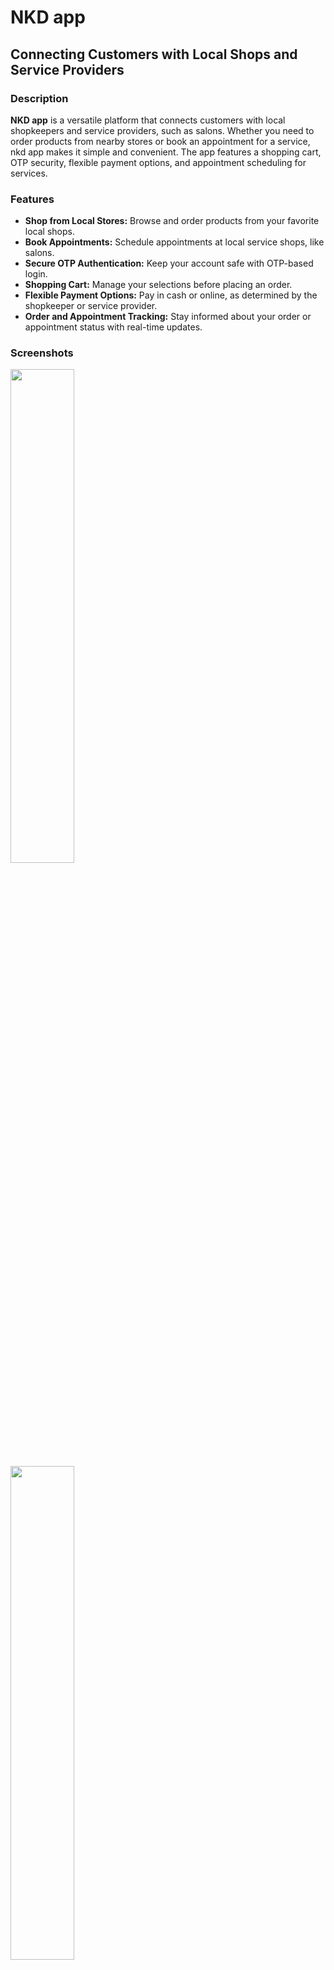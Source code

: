 # NKD app
## Connecting Customers with Local Shops and Service Providers

### Description
**NKD app** is a versatile platform that connects customers with local shopkeepers and service providers, such as salons. Whether you need to order products from nearby stores or book an appointment for a service, nkd app makes it simple and convenient. The app features a shopping cart, OTP security, flexible payment options, and appointment scheduling for services.

### Features
- **Shop from Local Stores:** Browse and order products from your favorite local shops.
- **Book Appointments:** Schedule appointments at local service shops, like salons.
- **Secure OTP Authentication:** Keep your account safe with OTP-based login.
- **Shopping Cart:** Manage your selections before placing an order.
- **Flexible Payment Options:** Pay in cash or online, as determined by the shopkeeper or service provider.
- **Order and Appointment Tracking:** Stay informed about your order or appointment status with real-time updates.

### Screenshots

<p float="left">
  <img src="screenshots/page1.png" width="45%" style="margin-right: 55%;" />
  <img src="screenshots/page2.png" width="45%" />
</p>

<p float="left">
  <img src="screenshots/page3.png" width="45%" style="margin-right:55%;" />
  <img src="screenshots/page4.png" width="45%" />
</p>

<p float="left">
  <img src="screenshots/page5.png" width="45%" style="margin-right: 5%;" />
  <img src="screenshots/page6.png" width="45%" />
</p>

<p float="left">
  <img src="screenshots/page7.png" width="45%" style="margin-right: 5%;" />
  <img src="screenshots/page8.png" width="45%" />
</p>

<p float="left">
  <img src="screenshots/page9.png" width="45%" style="margin-right: 5%;" />
  <img src="screenshots/page10.png" width="45%" />
</p>

<p float="left">
  <img src="screenshots/page11.png" width="45%" style="margin-right: 5%;" />
  <img src="screenshots/page12.png" width="45%" />
</p>

<p float="left">
  <img src="screenshots/page13.png" width="45%" style="margin-right: 5%;" />
  <img src="screenshots/page14.png" width="45%" />
</p>

<p float="left">
  <img src="screenshots/page15.png" width="45%" style="margin-right: 5%;" />
  <img src="screenshots/page16.png" width="45%" />
</p>


 

 
